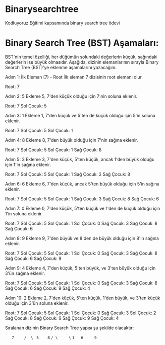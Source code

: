 # Binarysearchtree
Kodluyoruz Eğitimi kapsamında binary search tree ödevi
# Binary Search Tree (BST) Aşamaları: 
BST'nin temel özelliği, her düğümün solundaki değerlerin küçük, sağındaki değerlerin ise büyük olmasıdır. Aşağıda, dizinin elemanlarının sırayla Binary Search Tree (BST)'ye eklenme aşamalarını yazacağım.

Adım 1: İlk Eleman (7) - Root İlk eleman 7 dizisinin root elemanı olur.

Root: 7

Adım 2: 5 Ekleme 5, 7'den küçük olduğu için 7'nin soluna eklenir.

Root: 7 Sol Çocuk: 5

Adım 3: 1 Ekleme 1, 7'den küçük ve 5'ten de küçük olduğu için 5'in soluna eklenir.

Root: 7 Sol Çocuk: 5 Sol Çocuk: 1

Adım 4: 8 Ekleme 8, 7'den büyük olduğu için 7'nin sağına eklenir.

Root: 7 Sol Çocuk: 5 Sol Çocuk: 1 Sağ Çocuk: 8

Adım 5: 3 Ekleme 3, 7'den küçük, 5'ten küçük, ancak 1'den büyük olduğu için 1'in sağına eklenir.

Root: 7 Sol Çocuk: 5 Sol Çocuk: 1 Sağ Çocuk: 3 Sağ Çocuk: 8

Adım 6: 6 Ekleme 6, 7'den küçük, ancak 5'ten büyük olduğu için 5'in sağına eklenir.

Root: 7 Sol Çocuk: 5 Sol Çocuk: 1 Sağ Çocuk: 3 Sağ Çocuk: 8 Sağ Çocuk: 6

Adım 7: 0 Ekleme 0, 7'den küçük, 5'ten küçük ve 1'den de küçük olduğu için 1'in soluna eklenir.

Root: 7 Sol Çocuk: 5 Sol Çocuk: 1 Sol Çocuk: 0 Sağ Çocuk: 3 Sağ Çocuk: 8 Sağ Çocuk: 6

Adım 8: 9 Ekleme 9, 7'den büyük ve 8'den de büyük olduğu için 8'in sağına eklenir.

Root: 7 Sol Çocuk: 5 Sol Çocuk: 1 Sol Çocuk: 0 Sağ Çocuk: 3 Sağ Çocuk: 8 Sağ Çocuk: 6 Sağ Çocuk: 9

Adım 9: 4 Ekleme 4, 7'den küçük, 5'ten büyük, ve 3'ten büyük olduğu için 3'ün sağına eklenir.

Root: 7 Sol Çocuk: 5 Sol Çocuk: 1 Sol Çocuk: 0 Sağ Çocuk: 3 Sağ Çocuk: 8 Sağ Çocuk: 6 Sağ Çocuk: 9 Sağ Çocuk: 4

Adım 10: 2 Ekleme 2, 7'den küçük, 5'ten küçük, 1'den büyük, ve 3'ten küçük olduğu için 3'ün soluna eklenir.

Root: 7 Sol Çocuk: 5 Sol Çocuk: 1 Sol Çocuk: 0 Sağ Çocuk: 3 Sol Çocuk: 2 Sağ Çocuk: 8 Sağ Çocuk: 6 Sağ Çocuk: 9 Sağ Çocuk: 4

Sıralanan dizinin Binary Search Tree yapısı şu şekilde olacaktır:

```    7   ```
```   /  \ ```
```  5    8 ```
``` / \     \ ```
``` 1   6     9  ```
